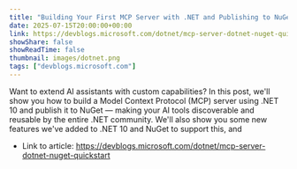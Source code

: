 ```yaml
---
title: "Building Your First MCP Server with .NET and Publishing to NuGet"
date: 2025-07-15T20:00:00+00:00
link: https://devblogs.microsoft.com/dotnet/mcp-server-dotnet-nuget-quickstart
showShare: false
showReadTime: false
thumbnail: images/dotnet.png
tags: ["devblogs.microsoft.com"]
---
```

Want to extend AI assistants with custom capabilities? In this post, we'll show you how to build a Model Context Protocol (MCP) server using .NET 10 and publish it to NuGet — making your AI tools discoverable and reusable by the entire .NET community. We'll also show you some new features we've added to .NET 10 and NuGet to support this, and

- Link to article: https://devblogs.microsoft.com/dotnet/mcp-server-dotnet-nuget-quickstart
